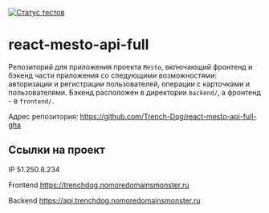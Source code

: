 [![Статус тестов](../../actions/workflows/tests.yml/badge.svg)](../../actions/workflows/tests.yml)

# react-mesto-api-full
Репозиторий для приложения проекта `Mesto`, включающий фронтенд и бэкенд части приложения со следующими возможностями: авторизации и регистрации пользователей, операции с карточками и пользователями. Бэкенд расположен в директории `backend/`, а фронтенд - в `frontend/`. 

Адрес репозитория: https://github.com/Trench-Dog/react-mesto-api-full-gha

## Ссылки на проект

IP 51.250.8.234

Frontend https://trenchdog.nomoredomainsmonster.ru

Backend https://api.trenchdog.nomoredomainsmonster.ru
